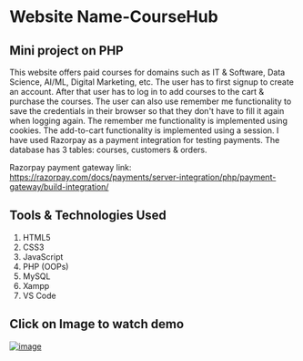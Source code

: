 # Website Name-CourseHub

## Mini project on PHP

This website offers paid courses for domains such as IT & Software, Data Science, AI/ML, Digital Marketing, etc. The user has to first signup to create an account. After that user has to log in to add courses to the cart & purchase the courses. The user can also use remember me functionality to save the credentials in their browser so that they don't have to fill it again when logging again. The remember me functionality is implemented using cookies. The add-to-cart functionality is implemented using a session. I have used Razorpay as a payment integration for testing payments. The database has 3 tables: courses, customers & orders. 

Razorpay payment gateway link: https://razorpay.com/docs/payments/server-integration/php/payment-gateway/build-integration/

## Tools & Technologies Used
1. HTML5
2. CSS3
3. JavaScript
4. PHP (OOPs)
5. MySQL
6. Xampp
7. VS Code

## Click on Image to watch demo

[![image](https://github.com/Anmol-Gup/PHP-CourseHub/assets/66009201/b75ef9b5-927c-458e-8a42-88080873689c)](https://youtu.be/soB0DB47JzA?si=8Yn6lpWj-nt8h4J4)
